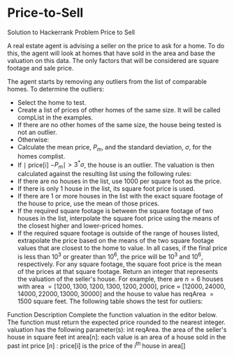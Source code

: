 # Price-to-Sell
Solution to Hackerrank Problem Price to Sell

A real estate agent is advising a seller on the price to ask for a home. To do this, the agent will look at homes that have sold in the area and base the valuation on this data. The only factors that will be considered are square footage and sale price.

The agent starts by removing any outliers from the list of comparable homes. To determine the outliers:
- Select the home to test.
- Create a list of prices of other homes of the same size. It will be called compList in the examples.
- If there are no other homes of the same size, the house being tested is not an outlier.
- Otherwise:
- Calculate the mean price, $P_{m}$, and the standard deviation, $\sigma$, for the homes complist.
- If $\mid$ price[i] $-P_{m} \mid>3^{*} \sigma$, the house is an outlier.
The valuation is then calculated against the resulting list using the following rules:
- If there are no houses in the list, use 1000 per square foot as the price.
- If there is only 1 house in the list, its square foot price is used.
- If there are 1 or more houses in the list with the exact square footage of the house to price, use the mean of those prices.
- If the required square footage is between the square footage of two houses in the list, interpolate the square foot price using the means of the closest higher and lower-priced homes.
- If the required square footage is outside of the range of houses listed, extrapolate the price based on the means of the two square footage values that are closest to the home to value.
In all cases, if the final price is less than $10^{3}$ or greater than $10^{6}$, the price will be $10^{3}$ and $10^{6}$, respectively. For any square footage, the square foot price is the mean of the prices at that square footage. Return an integer that represents the valuation of the seller's house.
For example, there are $n=6$ houses with area $=[1200,1300,1200,1300,1200,2000]$, price = $[12000,24000,14000,22000,13000,30000]$ and the house to value has reqArea $=1500$ square feet. The following table shows the test for outliers:

Function Description
Complete the function valuation in the editor below. The function must return the expected price rounded to the nearest integer.
valuation has the following parameter(s):
int reqArea. the area of the seller's house in square feet int area[n]: each value is an area of a house sold in the past int price $[n]$ : price[i] is the price of the $i^{\text {th }}$ house in area[]



